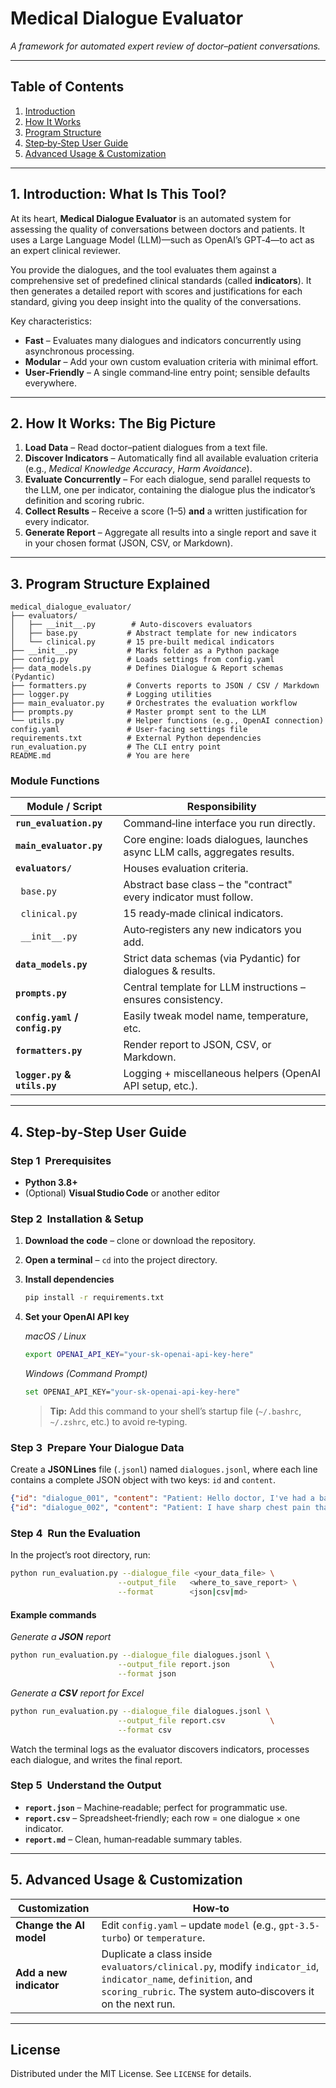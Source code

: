 # Medical Dialogue Evaluator

*A framework for automated expert review of doctor–patient conversations.*

---

## Table of Contents
1. [Introduction](#1-introduction-what-is-this-tool)
2. [How It Works](#2-how-it-works-the-big-picture)
3. [Program Structure](#3-program-structure-explained)
4. [Step‑by‑Step User Guide](#4-step-by-step-user-guide)
5. [Advanced Usage & Customization](#5-advanced-usage--customization)

---

## 1. Introduction: What Is This Tool?

At its heart, **Medical Dialogue Evaluator** is an automated system for assessing the quality of conversations between doctors and patients. It uses a Large Language Model (LLM)—such as OpenAI’s GPT‑4—to act as an expert clinical reviewer.

You provide the dialogues, and the tool evaluates them against a comprehensive set of predefined clinical standards (called **indicators**). It then generates a detailed report with scores and justifications for each standard, giving you deep insight into the quality of the conversations.

Key characteristics:

* **Fast** – Evaluates many dialogues and indicators concurrently using asynchronous processing.
* **Modular** – Add your own custom evaluation criteria with minimal effort.
* **User‑Friendly** – A single command‑line entry point; sensible defaults everywhere.

---

## 2. How It Works: The Big Picture

1. **Load Data** – Read doctor–patient dialogues from a text file.
2. **Discover Indicators** – Automatically find all available evaluation criteria (e.g., *Medical Knowledge Accuracy*, *Harm Avoidance*).
3. **Evaluate Concurrently** – For each dialogue, send parallel requests to the LLM, one per indicator, containing the dialogue plus the indicator’s definition and scoring rubric.
4. **Collect Results** – Receive a score (1–5) **and** a written justification for every indicator.
5. **Generate Report** – Aggregate all results into a single report and save it in your chosen format (JSON, CSV, or Markdown).

---

## 3. Program Structure Explained

````text
medical_dialogue_evaluator/
├── evaluators/
│   ├── __init__.py        # Auto‑discovers evaluators
│   ├── base.py           # Abstract template for new indicators
│   └── clinical.py       # 15 pre‑built medical indicators
├── __init__.py           # Marks folder as a Python package
├── config.py             # Loads settings from config.yaml
├── data_models.py        # Defines Dialogue & Report schemas (Pydantic)
├── formatters.py         # Converts reports to JSON / CSV / Markdown
├── logger.py             # Logging utilities
├── main_evaluator.py     # Orchestrates the evaluation workflow
├── prompts.py            # Master prompt sent to the LLM
└── utils.py              # Helper functions (e.g., OpenAI connection)
config.yaml               # User‑facing settings file
requirements.txt          # External Python dependencies
run_evaluation.py         # The CLI entry point
README.md                 # You are here
````

### Module Functions

| Module / Script | Responsibility |
|-----------------|----------------|
| **`run_evaluation.py`** | Command‑line interface you run directly. |
| **`main_evaluator.py`** | Core engine: loads dialogues, launches async LLM calls, aggregates results. |
| **`evaluators/`** | Houses evaluation criteria. |
| &nbsp;&nbsp;`base.py` | Abstract base class – the "contract" every indicator must follow. |
| &nbsp;&nbsp;`clinical.py` | 15 ready‑made clinical indicators. |
| &nbsp;&nbsp;`__init__.py` | Auto‑registers any new indicators you add. |
| **`data_models.py`** | Strict data schemas (via Pydantic) for dialogues & results. |
| **`prompts.py`** | Central template for LLM instructions – ensures consistency. |
| **`config.yaml` / `config.py`** | Easily tweak model name, temperature, etc. |
| **`formatters.py`** | Render report to JSON, CSV, or Markdown. |
| **`logger.py` & `utils.py`** | Logging + miscellaneous helpers (OpenAI API setup, etc.). |

---

## 4. Step‑by‑Step User Guide

### Step&nbsp;1  Prerequisites
* **Python 3.8+**
* (Optional) **Visual Studio Code** or another editor

### Step&nbsp;2  Installation & Setup

1. **Download the code** – clone or download the repository.
2. **Open a terminal** – `cd` into the project directory.
3. **Install dependencies**

   ```bash
   pip install -r requirements.txt
   ```
4. **Set your OpenAI API key**

   *macOS / Linux*
   ```bash
   export OPENAI_API_KEY="your-sk-openai-api-key-here"
   ```

   *Windows (Command Prompt)*
   ```bash
   set OPENAI_API_KEY="your-sk-openai-api-key-here"
   ```
   > **Tip:** Add this command to your shell’s startup file (`~/.bashrc`, `~/.zshrc`, etc.) to avoid re‑typing.

### Step&nbsp;3  Prepare Your Dialogue Data

Create a **JSON Lines** file (`.jsonl`) named `dialogues.jsonl`, where each line contains a complete JSON object with two keys: `id` and `content`.

```json
{"id": "dialogue_001", "content": "Patient: Hello doctor, I've had a bad cough and a runny nose for three days. Doctor: It sounds like a common cold. I'm prescribing Amoxicillin since it might be a bacterial infection."}
{"id": "dialogue_002", "content": "Patient: I have sharp chest pain that started an hour ago. Doctor: Okay, don't worry. It's probably just anxiety. Try to relax."}
```

### Step&nbsp;4  Run the Evaluation

In the project’s root directory, run:

```bash
python run_evaluation.py --dialogue_file <your_data_file> \
                        --output_file   <where_to_save_report> \
                        --format        <json|csv|md>
```

#### Example commands

*Generate a **JSON** report*
```bash
python run_evaluation.py --dialogue_file dialogues.jsonl \
                        --output_file report.json         \
                        --format json
```

*Generate a **CSV** report for Excel*
```bash
python run_evaluation.py --dialogue_file dialogues.jsonl \
                        --output_file report.csv          \
                        --format csv
```

Watch the terminal logs as the evaluator discovers indicators, processes each dialogue, and writes the final report.

### Step&nbsp;5  Understand the Output

* **`report.json`** – Machine‑readable; perfect for programmatic use.
* **`report.csv`** – Spreadsheet‑friendly; each row = one dialogue × one indicator.
* **`report.md`** – Clean, human‑readable summary tables.

---

## 5. Advanced Usage & Customization

| Customization | How‑to |
|---------------|--------|
| **Change the AI model** | Edit `config.yaml` – update `model` (e.g., `gpt-3.5-turbo`) or `temperature`. |
| **Add a new indicator** | Duplicate a class inside `evaluators/clinical.py`, modify `indicator_id`, `indicator_name`, `definition`, and `scoring_rubric`. The system auto‑discovers it on the next run. |

---

## License

Distributed under the MIT License. See `LICENSE` for details.

